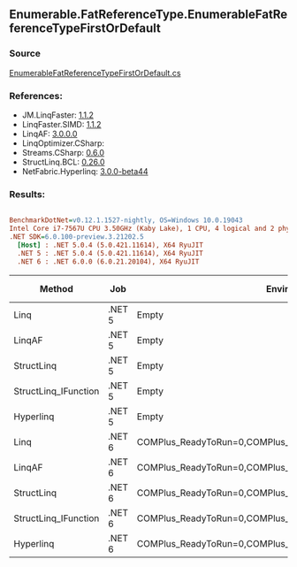 ﻿## Enumerable.FatReferenceType.EnumerableFatReferenceTypeFirstOrDefault

### Source
[EnumerableFatReferenceTypeFirstOrDefault.cs](../LinqBenchmarks/Enumerable/FatReferenceType/EnumerableFatReferenceTypeFirstOrDefault.cs)

### References:
- JM.LinqFaster: [1.1.2](https://www.nuget.org/packages/JM.LinqFaster/1.1.2)
- LinqFaster.SIMD: [1.1.2](https://www.nuget.org/packages/LinqFaster.SIMD/1.0.3)
- LinqAF: [3.0.0.0](https://www.nuget.org/packages/LinqAF/3.0.0.0)
- LinqOptimizer.CSharp: [](https://www.nuget.org/packages/LinqOptimizer.CSharp/)
- Streams.CSharp: [0.6.0](https://www.nuget.org/packages/Streams.CSharp/0.6.0)
- StructLinq.BCL: [0.26.0](https://www.nuget.org/packages/StructLinq/0.26.0)
- NetFabric.Hyperlinq: [3.0.0-beta44](https://www.nuget.org/packages/NetFabric.Hyperlinq/3.0.0-beta44)

### Results:
``` ini

BenchmarkDotNet=v0.12.1.1527-nightly, OS=Windows 10.0.19043
Intel Core i7-7567U CPU 3.50GHz (Kaby Lake), 1 CPU, 4 logical and 2 physical cores
.NET SDK=6.0.100-preview.3.21202.5
  [Host] : .NET 5.0.4 (5.0.421.11614), X64 RyuJIT
  .NET 5 : .NET 5.0.4 (5.0.421.11614), X64 RyuJIT
  .NET 6 : .NET 6.0.0 (6.0.21.20104), X64 RyuJIT


```
|               Method |    Job |                                                   EnvironmentVariables |  Runtime | Count |     Mean |    Error |   StdDev |  Gen 0 | Gen 1 | Gen 2 | Allocated |
|--------------------- |------- |----------------------------------------------------------------------- |--------- |------ |---------:|---------:|---------:|-------:|------:|------:|----------:|
|                 Linq | .NET 5 |                                                                  Empty | .NET 5.0 |   100 | 33.22 ns | 0.195 ns | 0.173 ns | 0.0229 |     - |     - |      48 B |
|               LinqAF | .NET 5 |                                                                  Empty | .NET 5.0 |   100 | 41.45 ns | 0.202 ns | 0.179 ns | 0.0229 |     - |     - |      48 B |
|           StructLinq | .NET 5 |                                                                  Empty | .NET 5.0 |   100 | 27.12 ns | 0.139 ns | 0.123 ns | 0.0344 |     - |     - |      72 B |
| StructLinq_IFunction | .NET 5 |                                                                  Empty | .NET 5.0 |   100 | 18.99 ns | 0.111 ns | 0.104 ns | 0.0229 |     - |     - |      48 B |
|            Hyperlinq | .NET 5 |                                                                  Empty | .NET 5.0 |   100 | 41.55 ns | 0.229 ns | 0.191 ns | 0.0344 |     - |     - |      72 B |
|                 Linq | .NET 6 | COMPlus_ReadyToRun=0,COMPlus_TC_QuickJitForLoops=1,COMPlus_TieredPGO=1 | .NET 6.0 |   100 | 19.82 ns | 0.127 ns | 0.106 ns | 0.0229 |     - |     - |      48 B |
|               LinqAF | .NET 6 | COMPlus_ReadyToRun=0,COMPlus_TC_QuickJitForLoops=1,COMPlus_TieredPGO=1 | .NET 6.0 |   100 | 37.65 ns | 0.225 ns | 0.210 ns | 0.0229 |     - |     - |      48 B |
|           StructLinq | .NET 6 | COMPlus_ReadyToRun=0,COMPlus_TC_QuickJitForLoops=1,COMPlus_TieredPGO=1 | .NET 6.0 |   100 | 16.19 ns | 0.158 ns | 0.300 ns | 0.0344 |     - |     - |      72 B |
| StructLinq_IFunction | .NET 6 | COMPlus_ReadyToRun=0,COMPlus_TC_QuickJitForLoops=1,COMPlus_TieredPGO=1 | .NET 6.0 |   100 | 12.60 ns | 0.167 ns | 0.148 ns | 0.0229 |     - |     - |      48 B |
|            Hyperlinq | .NET 6 | COMPlus_ReadyToRun=0,COMPlus_TC_QuickJitForLoops=1,COMPlus_TieredPGO=1 | .NET 6.0 |   100 | 27.78 ns | 0.261 ns | 0.232 ns | 0.0344 |     - |     - |      72 B |
